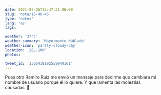 ```yaml
---
date: 2021-02-26T15:47:21-06:00
slug: 'note/15-46-45'
type: 'notes'
lang: 'es'
tags:

weather: '27°C'
weather-summary: 'Mayormente Nublado'
weather-icon: 'partly-cloudy-day'
location: '26,-100'
photos:

tweet_id: '1365418192558940161'
---
```

Pues otro Ramiro Ruiz me envió un mensaje para decirme que cambiara mi nombre de usuario porque él lo quiere. Y que lamenta las molestias causadas. 👀 